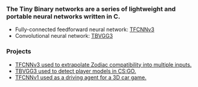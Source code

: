 ### The Tiny Binary networks are a series of lightweight and portable neural networks written in C.

- Fully-connected feedforward neural network: [TFCNNv3](https://github.com/TFCNN/TFCNNv3)
- Convolutional neural network: [TBVGG3](https://github.com/TFCNN/TBVGG3)

### Projects
- [TFCNNv3 used to extrapolate Zodiac compatibility into multiple inputs.](https://github.com/TFCNN/TFCNNv3)
- [TBVGG3 used to detect player models in CS:GO.](https://github.com/TFCNN/Projects)
- [TFCNNv1 used as a driving agent for a 3D car game.](https://github.com/mrbid/PoryDrive)
